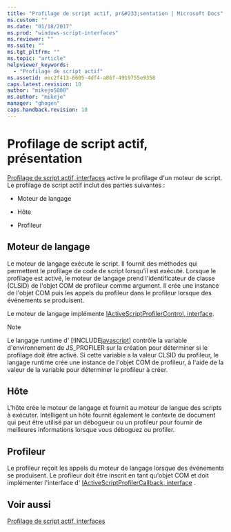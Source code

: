 ```yaml
---
title: "Profilage de script actif, pr&#233;sentation | Microsoft Docs"
ms.custom: ""
ms.date: "01/18/2017"
ms.prod: "windows-script-interfaces"
ms.reviewer: ""
ms.suite: ""
ms.tgt_pltfrm: ""
ms.topic: "article"
helpviewer_keywords: 
  - "Profilage de script actif"
ms.assetid: eec2f413-6605-4df4-a86f-4919755e9358
caps.latest.revision: 10
author: "mikejo5000"
ms.author: "mikejo"
manager: "ghogen"
caps.handback.revision: 10
---
```

# Profilage de script actif, pr&#233;sentation
[Profilage de script actif, interfaces](../winscript/reference/active-script-profiler-interfaces.md) active le profilage d'un moteur de script.  Le profilage de script actif inclut des parties suivantes :  
  
-   Moteur de langage  
  
-   Hôte  
  
-   Profileur  
  
## Moteur de langage  
 Le moteur de langage exécute le script.  Il fournit des méthodes qui permettent le profilage de code de script lorsqu'il est exécuté.  Lorsque le profilage est activé, le moteur de langage prend l'identificateur de classe \(CLSID\) de l'objet COM de profileur comme argument.  Il crée une instance de l'objet COM puis les appels du profileur dans le profileur lorsque des événements se produisent.  
  
 Le moteur de langage implémente [IActiveScriptProfilerControl, interface](../winscript/reference/iactivescriptprofilercontrol-interface.md).  
  
> [!NOTE]
>  Le langage runtime d' [!INCLUDE[javascript](../javascript/includes/javascript-md.md)] contrôle la variable d'environnement de JS\_PROFILER sur la création pour déterminer si le profilage doit être activé.  Si cette variable a la valeur CLSID du profileur, le langage runtime crée une instance de l'objet COM de profileur, à l'aide de la valeur de la variable pour déterminer le profileur à créer.  
  
## Hôte  
 L'hôte crée le moteur de langage et fournit au moteur de langue des scripts à exécuter.  Intelligent un hôte fournit également le contexte de document qui peut être utilisé par un débogueur ou un profileur pour fournir de meilleures informations lorsque vous déboguez ou profiler.  
  
## Profileur  
 Le profileur reçoit les appels du moteur de langage lorsque des événements se produisent.  Le profileur doit être inscrit en tant qu'objet COM et doit implémenter l'interface d' [IActiveScriptProfilerCallback, interface](../winscript/reference/iactivescriptprofilercallback-interface.md) .  
  
## Voir aussi  
 [Profilage de script actif, interfaces](../winscript/reference/active-script-profiler-interfaces.md)